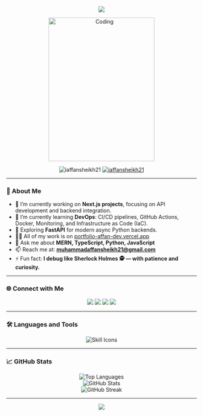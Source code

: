 <div align="center">
  <img src="https://capsule-render.vercel.app/api?type=waving&color=gradient&height=120&section=header&text=Muhammad%20Affan%20Sheikh&fontSize=32&fontAlignY=35&desc=Software%20Engineer%20|%20MERN%20Stack%20Developer%20|%20DevOps%20Learner&descSize=16&descAlignY=50"/>
</div>

<p align="center">
  <img src="https://i.pinimg.com/originals/81/17/8b/81178b47a8598f0c81c4799f2cdd4057.gif" width="280" height="380" alt="Coding" />
</p>

<p align="center">
  <img src="https://komarev.com/ghpvc/?username=iaffansheikh21&label=Profile%20views&color=0e75b6&style=flat" alt="iaffansheikh21" />
  <a href="https://twitter.com/iaffansheikh21" target="blank">
    <img src="https://img.shields.io/twitter/follow/iaffansheikh21?logo=twitter&style=for-the-badge" alt="iaffansheikh21" />
  </a>
</p>

---

### 🚀 About Me

- 🔭 I’m currently working on **Next.js projects**, focusing on API development and backend integration.
- 🌱 I’m currently learning **DevOps**: CI/CD pipelines, GitHub Actions, Docker, Monitoring, and Infrastructure as Code (IaC).
- 🔬 Exploring **FastAPI** for modern async Python backends.
- 👨‍💻 All of my work is on [portfolio-affan-dev.vercel.app](https://portfolio-affan-dev.vercel.app/)
- 💬 Ask me about **MERN, TypeScript, Python, JavaScript**
- 📫 Reach me at: **muhammadaffansheikh21@gmail.com**
- ⚡ Fun fact: **I debug like Sherlock Holmes 🕵️ — with patience and curiosity.**

---

### 🌐 Connect with Me
<p align="center">
  <a href="https://twitter.com/iaffansheikh21" target="blank"><img src="https://img.shields.io/badge/Twitter-1DA1F2?style=flat-square&logo=twitter&logoColor=white" /></a>
  <a href="https://www.linkedin.com/in/iaffansheikh21/" target="blank"><img src="https://img.shields.io/badge/LinkedIn-0077B5?style=flat-square&logo=linkedin&logoColor=white" /></a>
  <a href="https://www.facebook.com/iaffansheikh21" target="blank"><img src="https://img.shields.io/badge/Facebook-1877F2?style=flat-square&logo=facebook&logoColor=white" /></a>
  <a href="https://instagram.com/iaffansheikh21" target="blank"><img src="https://img.shields.io/badge/Instagram-E4405F?style=flat-square&logo=instagram&logoColor=white" /></a>
</p>

---

### 🛠️ Languages and Tools
<p align="center">
  <img src="https://skillicons.dev/icons?i=js,ts,react,nextjs,nodejs,express,mongodb,tailwind,docker,git,github,vercel,postman,linux,python,fastapi" alt="Skill Icons" />
</p>

---

### 📈 GitHub Stats
<div align="center">
  <img src="https://github-readme-stats.vercel.app/api/top-langs?username=iaffansheikh21&show_icons=true&locale=en&layout=compact&theme=tokyonight" alt="Top Languages" />
  <br />
  <img src="https://github-readme-stats.vercel.app/api?username=iaffansheikh21&show_icons=true&locale=en&theme=tokyonight" alt="GitHub Stats" />
  <br />
  <img src="https://github-readme-streak-stats.herokuapp.com/?user=iaffansheikh21&theme=tokyonight" alt="GitHub Streak" />
</div>

---

<p align="center">
  <img src="https://capsule-render.vercel.app/api?type=waving&color=gradient&height=100&section=footer"/>
</p>
